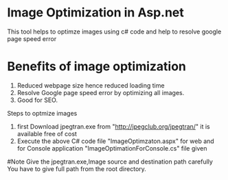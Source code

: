 # Image Optimization in Asp.net 

This tool helps to optimze images using c# code and help to resolve google page speed error

# Benefits of image optimization 
1) Reduced webpage size hence reduced loading time
2) Resolve Google page speed error by optimizing all images.
3) Good for SEO.

Steps to optmize images
1) first Download jpegtran.exe from "http://jpegclub.org/jpegtran/"
it is available free of cost
2) Execute the above C# code file "ImageOptimzaton.aspx" for web and for Console application "ImageOptimationForConsole.cs" file given


#Note
Give the jpegtran.exe,Image source and destination path carefully
You have to give full path from the root directory.
